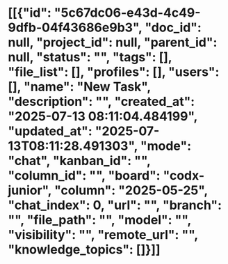 # [[{"id": "5c67dc06-e43d-4c49-9dfb-04f43686e9b3", "doc_id": null, "project_id": null, "parent_id": null, "status": "", "tags": [], "file_list": [], "profiles": [], "users": [], "name": "New Task", "description": "", "created_at": "2025-07-13 08:11:04.484199", "updated_at": "2025-07-13T08:11:28.491303", "mode": "chat", "kanban_id": "", "column_id": "", "board": "codx-junior", "column": "2025-05-25", "chat_index": 0, "url": "", "branch": "", "file_path": "", "model": "", "visibility": "", "remote_url": "", "knowledge_topics": []}]]